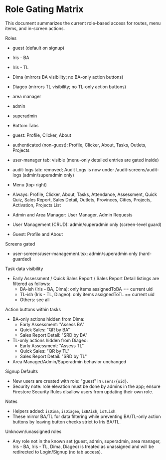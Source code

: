 # Role Gating Matrix

This document summarizes the current role-based access for routes, menu items, and in-screen actions.

Roles
- guest (default on signup)
- Iris - BA
- Iris - TL
- Dima (mirrors BA visibility; no BA-only action buttons)
- Diageo (mirrors TL visibility; no TL-only action buttons)
- area manager
- admin
- superadmin

- Bottom Tabs
- guest: Profile, Clicker, About
- authenticated (non-guest): Profile, Clicker, About, Tasks, Outlets, Projects
- user-manager tab: visible (menu-only detailed entries are gated inside)
- audit-logs tab: removed; Audit Logs is now under /audit-screens/audit-logs (admin/superadmin only)

- Menu (top-right)
- Always: Profile, Clicker, About, Tasks, Attendance, Assessment, Quick Quiz, Sales Report, Sales Detail, Outlets, Provinces, Cities, Projects, Activation, Projects List
- Admin and Area Manager: User Manager, Admin Requests
- User Management (CRUD): admin/superadmin only (screen-level guard)
- Guest: Profile and About

Screens gated
- user-screens/user-management.tsx: admin/superadmin only (hard-guarded)

Task data visibility
- Early Assessment / Quick Sales Report / Sales Report Detail listings are filtered as follows:
  - BA-ish (Iris - BA, Dima): only items assignedToBA == current uid
  - TL-ish (Iris - TL, Diageo): only items assignedToTL == current uid
  - Others: see all

Action buttons within tasks
- BA-only actions hidden from Dima:
  - Early Assessment: "Assess BA"
  - Quick Sales: "QR by BA"
  - Sales Report Detail: "SRD by BA"
- TL-only actions hidden from Diageo:
  - Early Assessment: "Assess TL"
  - Quick Sales: "QR by TL"
  - Sales Report Detail: "SRD by TL"
- Area Manager/Admin/Superadmin behavior unchanged

Signup Defaults
- New users are created with role: "guest" in `users/{uid}`.
- Security note: role elevation must be done by admins in the app; ensure Firestore Security Rules disallow users from updating their own role.

Notes
- Helpers added: `isDima`, `isDiageo`, `isBAish`, `isTLish`.
- These mirror BA/TL for data filtering while preventing BA/TL-only action buttons by leaving button checks strict to Iris BA/TL.

Unknown/unassigned roles
- Any role not in the known set (guest, admin, superadmin, area manager, Iris - BA, Iris - TL, Dima, Diageo) is treated as unassigned and will be redirected to Login/Signup (no tab access).
